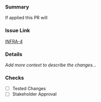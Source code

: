 ### Summary 
If applied this PR will 

### Issue Link
[INFRA-4](https://thrilledberry.atlassian.net/browse/INFRA-4)

### Details
_Add more context to describe the changes..._

### Checks
- [ ] Tested Changes
- [ ] Stakeholder Approval
